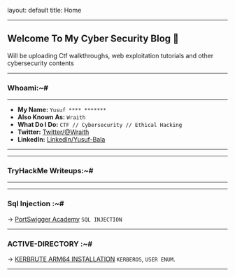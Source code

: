 
layout: default
title: Home



* * *

## Welcome To My Cyber Security Blog 🙂  
Will be uploading Ctf walkthroughs, web exploitation tutorials and other cybersecurity contents

* * *


### Whoami:~#

* * *

- **My Name:** `Yusuf **** *******`
- **Also Known As:** `Wraith`
- **What Do I Do:** `CTF // Cybersecurity // Ethical Hacking`
- **Twitter:** [Twitter/@Wraith](https://twitter.com/_Wraith6)
- **LinkedIn:** [LinkedIn/Yusuf-Bala](https://www.linkedin.com/in/yusuf-bala-babaisah-275219280/)

* * *



* * *
### **TryHackMe Writeups:~#**


* * *


* * *

### **Sql Injection :~#**



-> [PortSwigger Academy](https://wraith969.github.io/posts/sqli/DVWA.html) `SQL INJECTION` 

<!-- -> [DVWA SQLI Walkthrough](https://wraith969.github.io/posts/sqli/portswigger.html) `SQL INJECTION, CHALLENGE` 

--> 



* * *
### **ACTIVE-DIRECTORY :~#**

-> [KERBRUTE ARM64 INSTALLATION](https://wraith969.github.io/posts/Active%20directory/kerberute.html) `KERBEROS`, `USER ENUM`.

* * *


<!--

### **TryHackMe Writeups:~#**

---

<!--- [[June 24 2023]] [Agent Sudo](https://sec-fortress.github.io/posts/thm/posts/agentsudo.html) `BruteForce, Redirections, Steganography`  --->


